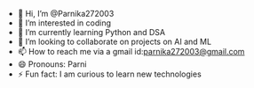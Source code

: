 - 👋 Hi, I’m @Parnika272003
- 👀 I’m interested in coding
- 🌱 I’m currently learning Python and DSA
- 💞️ I’m looking to collaborate on projects on AI and ML
- 📫 How to reach me via a gmail id:parnika272003@gmail.com
- 😄 Pronouns: Parni
- ⚡ Fun fact: I am curious to learn new technologies

<!---
Parnika272003/Parnika272003 is a ✨ special ✨ repository because its `README.md` (this file) appears on your GitHub profile.
You can click the Preview link to take a look at your changes.
--->
